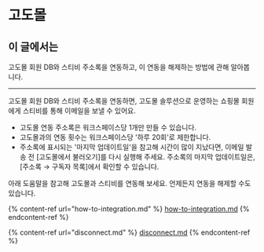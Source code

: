 # 고도몰

## 이 글에서는

고도몰 회원 DB와 스티비 주소록을 연동하고, 이 연동을 해제하는 방법에 관해 알아봅니다.

***

고도몰 회원 DB와 스티비 주소록을 연동하면, 고도몰 솔루션으로 운영하는 쇼핑몰 회원에게 스티비를 통해 이메일을 보낼 수 있어요.

* 고도몰 연동  주소록은 워크스페이스당 1개만 만들 수 있습니다.
* 고도몰과의 연동 횟수는 워크스페이스당 '하루 20회'로 제한합니다.
* 주소록에 표시되는 '마지막 업데이트일'을 참고해 시간이 많이 지났다면, 이메일 발송 전 \[고도몰에서 불러오기]를 다시 실행해 주세요. 주소록의 마지막 업데이트일은, \[주소록 → 구독자 목록]에서 확인할 수 있습니다.&#x20;

아래 도움말을 참고해 고도몰과 스티비를 연동해 보세요. 언제든지 연동을 해제할 수도 있습니다.

{% content-ref url="how-to-integration.md" %}
[how-to-integration.md](how-to-integration.md)
{% endcontent-ref %}

{% content-ref url="disconnect.md" %}
[disconnect.md](disconnect.md)
{% endcontent-ref %}
